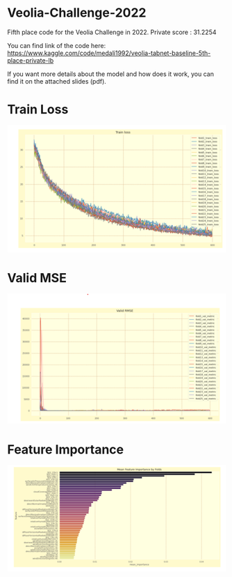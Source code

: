 # Veolia-Challenge-2022


Fifth place code for the Veolia Challenge in 2022. 
Private score : 31.2254

You can find link of the code here: https://www.kaggle.com/code/medali1992/veolia-tabnet-baseline-5th-place-private-lb

If you want more details about the model and how does it work, you can find it on the attached slides (pdf).
# Train Loss
![Train Loss](https://github.com/medAli-ai/Veolia-Challenge-2022/blob/main/images/Train%20Loss.png)

# Valid MSE
![Valid MSE](https://github.com/medAli-ai/Veolia-Challenge-2022/blob/main/images/Valid%20metric.png)

# Feature Importance
![Feature Importance](https://github.com/medAli-ai/Veolia-Challenge-2022/blob/main/images/Feature%20Importance.png)
